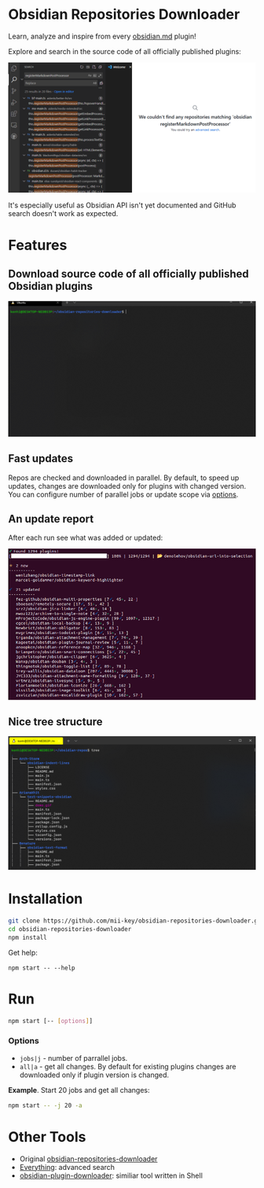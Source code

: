 # Obsidian Repositories Downloader

Learn, analyze and inspire from every [obsidian.md](https://obsidian.md) plugin!

Explore and search in the source code of all officially published plugins:

![search](/doc/img/search.png)

It's especially useful as Obsidian API isn't yet documented and GitHub search doesn't work as expected.

# Features
## Download source code of all officially published Obsidian plugins
![run](/doc/img/run.gif)

## Fast updates
Repos are checked and downloaded in parallel. By default, to speed up updates, changes are downloaded only for plugins with changed version. 
You can configure number of parallel jobs or update scope via [options](#options).

## An update report
After each run see what was added or updated:

![update-report](/doc/img/update-report.png)

## Nice tree structure
![repo-structure](/doc/img/repo-structure.png)

# Installation
```bash
git clone https://github.com/mii-key/obsidian-repositories-downloader.git
cd obsidian-repositories-downloader
npm install
```

Get help:
```
npm start -- --help
```

# Run
```bash
npm start [-- [options]]
```
### Options

- `jobs|j` - number of parrallel jobs.
- `all|a` - get all changes. By default for existing plugins changes are downloaded only if plugin version is changed.

**Example**. Start 20 jobs and get all changes:
```bash
npm start -- -j 20 -a
```

# Other Tools
- Original [obsidian-repositories-downloader](https://github.com/konhi/obsidian-repositories-downloader)
- [Everything](https://www.voidtools.com/): advanced search
- [obsidian-plugin-downloader](https://github.com/luckman212/obsidian-plugin-downloader): similiar tool written in Shell

